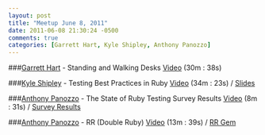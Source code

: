 ```yaml
---
layout: post
title: "Meetup June 8, 2011"
date: 2011-06-08 21:30:24 -0500
comments: true
categories: [Garrett Hart, Kyle Shipley, Anthony Panozzo]
---
```


###[Garrett Hart](https://twitter.com/thirdshift) - Standing and Walking Desks
[Video](http://podcast.404dev.com/episodes/036_Garrett_Hart-Standing_and_Walking_Desks.m4v) (30m : 38s)


###[Kyle Shipley](https://twitter.com/kyleashipley) - Testing Best Practices in Ruby
[Video](http://podcast.404dev.com/episodes/037_Kyle_Shipley-Testing_Best_Practices_in_Ruby.m4v) (34m : 23s) /
[Slides](https://docs.google.com/present/view?id=0AZ8Yn5uyPJr8ZGQzanA1M2pfM2ZxOXdrY2dk&amp;hl=en_US&amp;pli=1)


###[Anthony Panozzo](https://twitter.com/panozzaj) - The State of Ruby Testing Survey Results
[Video](http://podcast.404dev.com/episodes/038_Anthony_Panozzo-The_State_of_Ruby_Testing.m4v) (8m : 31s) /
[Survey Results](http://22ideastreet.com/blog/2011/06/02/the-state-of-ruby-and-testing)


###[Anthony Panozzo](https://twitter.com/panozzaj) - RR (Double Ruby)
[Video](http://podcast.404dev.com/episodes/039_Anthony_Panozzo-RR.m4v) (13m : 39s) /
[RR Gem](https://github.com/btakita/rr)
